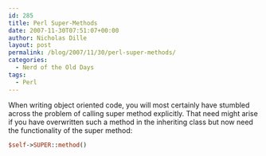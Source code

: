 ```yaml
---
id: 285
title: Perl Super-Methods
date: 2007-11-30T07:51:07+00:00
author: Nicholas Dille
layout: post
permalink: /blog/2007/11/30/perl-super-methods/
categories:
  - Nerd of the Old Days
tags:
  - Perl
---
```

When writing object oriented code, you will most certainly have stumbled across the problem of calling super method explicitly. That need might arise if you have overwritten such a method in the inheriting class but now need the functionality of the super method:<!--more-->

```perl
$self->SUPER::method()
```